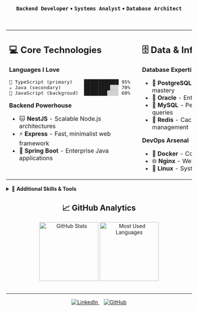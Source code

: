 <div align="center">

### `Backend Developer` • `Systems Analyst` • `Database Architect`

</div>

<br>

<table align="center">
<tr>
<td valign="top" width="50%" style="min-width: 345px;">

## 💻 Core Technologies

**Languages I Love**

<pre>
📘 TypeScript (primary)    ████████████ 95%
☕ Java (secondary)        █████████░░░ 70%
🌟 JavaScript (backgroud)  ████████░░░░ 60%
</pre>

**Backend Powerhouse**

-   🐱 **NestJS** - Scalable Node.js architectures
-   ⚡ **Express** - Fast, minimalist web framework
-   🍃 **Spring Boot** - Enterprise Java applications

</td>
<td valign="top" width="50%" style="min-width: 345px;">

## 🗄️ Data & Infrastructure

**Database Expertise**

-   🐘 **PostgreSQL** - Relational database mastery
-   🔶 **Oracle** - Enterprise database solutions
-   🐬 **MySQL** - Performance-optimized queries
-   🔴 **Redis** - Caching & session management

**DevOps Arsenal**

-   🐳 **Docker** - Containerization expert
-   🌐 **Nginx** - Web server & reverse proxy
-   🐧 **Linux** - System administration

</td>
</tr>
</table>

<details>
<summary>🔧 <strong>Additional Skills & Tools</strong></summary>
<br>

**Testing & Quality**

-   🧪 **Jest** - JavaScript testing framework
-   🚀 **CI/CD** - Continuous integration & deployment

**Message Brokers**

-   🐰 **RabbitMQ** - Reliable message queuing
-   📊 **Apache Kafka** - Stream processing platform

**Monitoring & Observability**

-   📈 **Prometheus** - Metrics collection
-   📊 **Grafana** - Data visualization

**Architecture & Design Patterns**

-   🏗️ **Clean Architecture** - Maintainable system design
-   🔧 **SOLID Principles** - Object-oriented design excellence
-   🏛️ **Domain-Driven Design (DDD)** - Complex domain modeling
-   🎯 **Design Patterns** - Proven software solutions

**Frontend (when needed)**

-   ⚛️ **React**, **NextJS** **Angular**

**Other Languages**

-   🔷 **C#**, **C**, **Python**, **Kotlin**

</details>

<div align="center">

## 📈 GitHub Analytics

<div align="center">
  <a href="https://github.com/jheisonnovak" style="text-decoration: none; color: inherit;">
    <img height="160em" src="https://github-readme-stats-jheison-novak.vercel.app/api?username=jheisonnovak&show_icons=true&count_private=true&ring_color=65E0BD&hide=prs,issues&include_all_commits=true&rank_icon=github&hide_border=true&bg_color=0D1116&text_color=FDFFF5&title_color=65E0BD&icon_color=65E0BD&cache_seconds=43200" alt="GitHub Stats">
    <img height="160em" src="https://github-readme-stats-jheison-novak.vercel.app/api/top-langs/?username=jheisonnovak&layout=compact&theme=chartreuse-dark&hide_border=true&bg_color=0D1116&title_color=65E0BD&cache_seconds=43200" alt="Most Used Languages">
  </a>
</div>

</div>

<br>

---

<div align="center">

<a href="https://www.linkedin.com/in/jheison-novak-017363288/">
  <img src="https://img.shields.io/badge/LinkedIn-Connect-0077B5?style=for-the-badge&logo=linkedin&logoColor=white" alt="LinkedIn">
</a>
&nbsp;&nbsp;
<a href="https://github.com/jheisonnovak">
  <img src="https://img.shields.io/badge/GitHub-Follow-181717?style=for-the-badge&logo=github&logoColor=white" alt="GitHub">
</a>

</div>
